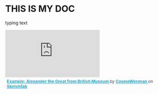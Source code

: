 # THIS IS MY DOC

typing text

<div class="sketchfab-embed-wrapper"> <iframe title="Example: Alexander the Great from British Museum" frameborder="0" allowfullscreen mozallowfullscreen="true" webkitallowfullscreen="true" allow="autoplay; fullscreen; xr-spatial-tracking" xr-spatial-tracking execution-while-out-of-viewport execution-while-not-rendered web-share src="https://sketchfab.com/models/8URtGD4iXX7Qkwthwyoj64UWT8s/embed"> </iframe> <p style="font-size: 13px; font-weight: normal; margin: 5px; color: #4A4A4A;"> <a href="https://sketchfab.com/3d-models/example-alexander-the-great-from-british-museum-8URtGD4iXX7Qkwthwyoj64UWT8s?utm_medium=embed&utm_campaign=share-popup&utm_content=8URtGD4iXX7Qkwthwyoj64UWT8s" target="_blank" style="font-weight: bold; color: #1CAAD9;"> Example: Alexander the Great from British Museum </a> by <a href="https://sketchfab.com/cosmowenman?utm_medium=embed&utm_campaign=share-popup&utm_content=8URtGD4iXX7Qkwthwyoj64UWT8s" target="_blank" style="font-weight: bold; color: #1CAAD9;"> CosmoWenman </a> on <a href="https://sketchfab.com?utm_medium=embed&utm_campaign=share-popup&utm_content=8URtGD4iXX7Qkwthwyoj64UWT8s" target="_blank" style="font-weight: bold; color: #1CAAD9;">Sketchfab</a></p></div>
